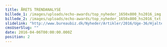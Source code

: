 ```yaml
---
title: ÅRETS TRENDANALYSE
billede_1: /images/uploads/echo-awards/top_nyheder_1650x800_hs2016_img.png
billede_2: /images/uploads/echo-awards/top_nyheder_1650x800_hs2016_txt.png
slidelink: "http://www.bureaubiz.dk/Nyheder/Artikler/2016/Uge-36/Hjaltelin-God-kommunikation-er-blevet-en-holdsport"
cmsUserSlug: ""
date: 2016-04-06T00:00:00.000Z
position: 2
---
```


